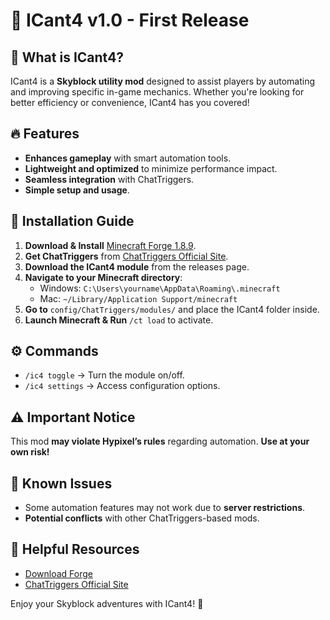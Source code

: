# 🤯 ICant4 v1.0 - First Release

## 🎉 What is ICant4?
ICant4 is a **Skyblock utility mod** designed to assist players by automating and improving specific in-game mechanics. Whether you're looking for better efficiency or convenience, ICant4 has you covered!

## 🔥 Features
- **Enhances gameplay** with smart automation tools.
- **Lightweight and optimized** to minimize performance impact.
- **Seamless integration** with ChatTriggers.
- **Simple setup and usage**.

## 🔧 Installation Guide
1. **Download & Install** [Minecraft Forge 1.8.9](https://files.minecraftforge.net/net/minecraftforge/forge/).
2. **Get ChatTriggers** from [ChatTriggers Official Site](https://www.chattriggers.com/).
3. **Download the ICant4 module** from the releases page.
4. **Navigate to your Minecraft directory**:
   - Windows: `C:\Users\yourname\AppData\Roaming\.minecraft`
   - Mac: `~/Library/Application Support/minecraft`
5. **Go to** `config/ChatTriggers/modules/` and place the ICant4 folder inside.
6. **Launch Minecraft & Run** `/ct load` to activate.

## ⚙️ Commands
- `/ic4 toggle` → Turn the module on/off.
- `/ic4 settings` → Access configuration options.

## ⚠️ Important Notice
This mod **may violate Hypixel’s rules** regarding automation. **Use at your own risk!**

## 🐛 Known Issues
- Some automation features may not work due to **server restrictions**.
- **Potential conflicts** with other ChatTriggers-based mods.

## 🔗 Helpful Resources
- [Download Forge](https://files.minecraftforge.net/net/minecraftforge/forge/)
- [ChatTriggers Official Site](https://www.chattriggers.com/)

Enjoy your Skyblock adventures with ICant4! 🚀

